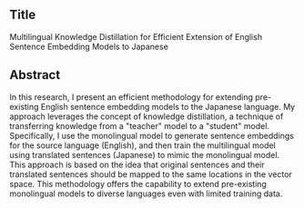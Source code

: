 ## Title
Multilingual Knowledge Distillation for Efficient Extension of English Sentence Embedding Models to Japanese

## Abstract
In this research, I present an efficient methodology for extending pre-existing English sentence embedding models to the Japanese language. My approach leverages the concept of knowledge distillation, a technique of transferring knowledge from a "teacher" model to a "student" model. Specifically, I use the monolingual model to generate sentence embeddings for the source language (English), and then train the multilingual model using translated sentences (Japanese) to mimic the monolingual model. This approach is based on the idea that original sentences and their translated sentences should be mapped to the same locations in the vector space. This methodology offers the capability to extend pre-existing monolingual models to diverse languages even with limited training data.

